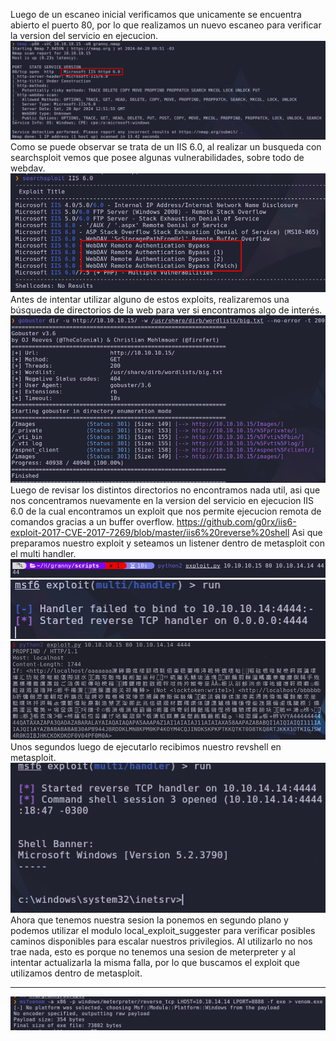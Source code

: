 Luego de un escaneo inicial verificamos que unicamente se encuentra abierto el puerto 80, por lo que realizamos un nuevo escaneo para verificar la version del servicio en ejecucion.
![](../../Images/Pasted%20image%2020240420095249.png)
Como se puede observar se trata de un IIS 6.0, al realizar un busqueda con searchsploit vemos que posee algunas vulnerabilidades, sobre todo de webdav.
![](../../Images/Pasted%20image%2020240420095420.png)
Antes de intentar utilizar alguno de estos exploits, realizaremos una búsqueda de directorios de la web para ver si encontramos algo de interés.
![](../../Images/Pasted%20image%2020240420100056.png)
Luego de revisar los distintos directorios no encontramos nada util, asi que nos concentramos nuevamente en la version del servicio en ejecucion IIS 6.0 de la cual encontramos un exploit que nos permite ejecucion remota de comandos gracias a un buffer overflow.
https://github.com/g0rx/iis6-exploit-2017-CVE-2017-7269/blob/master/iis6%20reverse%20shell
Asi que preparamos nuestro exploit y seteamos un listener dentro de metasploit con el multi handler.
![](../../Images/Pasted%20image%2020240420101526.png)
![](../../Images/Pasted%20image%2020240420101546.png)
![](../../Images/Pasted%20image%2020240420101557.png)
Unos segundos luego de ejecutarlo recibimos nuestro revshell en metasploit.
![](../../Images/Pasted%20image%2020240420101929.png)
Ahora que tenemos nuestra sesion la ponemos en segundo plano y podemos utilizar el modulo local_exploit_suggester para verificar posibles caminos disponibles para escalar nuestros privilegios.
Al utilizarlo no nos trae nada, esto es porque no tenemos una sesion de meterpreter y al intentar actualizarla la misma falla, por lo que buscamos el exploit que utilizamos dentro de metasploit.


-------------------------------------------------------------------------------------

![](../../../Pasted%20image%2020240421130824.png)

